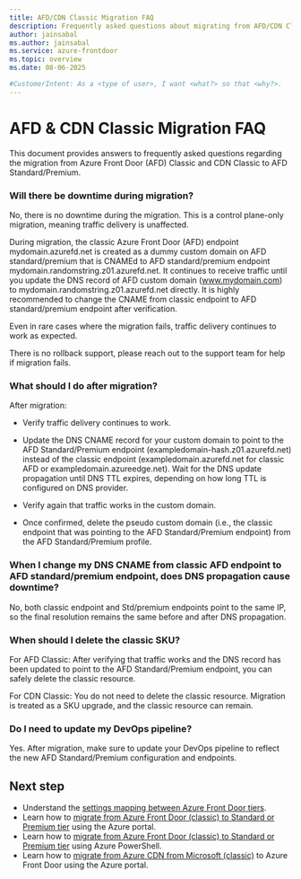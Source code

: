 ```yaml
---
title: AFD/CDN Classic Migration FAQ
description: Frequently asked questions about migrating from AFD/CDN Classic to AFD Standard or Premium.
author: jainsabal
ms.author: jainsabal
ms.service: azure-frontdoor
ms.topic: overview
ms.date: 08-06-2025

#CustomerIntent: As a <type of user>, I want <what?> so that <why?>.
---
```


# AFD & CDN Classic Migration FAQ

This document provides answers to frequently asked questions regarding the migration from Azure Front Door (AFD) Classic and CDN Classic to AFD Standard/Premium.

### Will there be downtime during migration?

No, there is no downtime during the migration. This is a control plane-only migration, meaning traffic delivery is unaffected.

During migration, the classic Azure Front Door (AFD) endpoint mydomain.azurefd.net is created as a dummy custom domain on AFD standard/premium that is CNAMEd to AFD standard/premium endpoint mydomain.randomstring.z01.azurefd.net. It continues to receive traffic until you update the DNS record of AFD custom domain (www.mydomain.com) to mydomain.randomstring.z01.azurefd.net directly. It is highly recommended to change the CNAME from classic endpoint to AFD standard/premium endpoint after verification.

Even in rare cases where the migration fails, traffic delivery continues to work as expected.

There is no rollback support, please reach out to the support team for help if migration fails.



### What should I do after migration?

After migration:

- Verify traffic delivery continues to work.

- Update the DNS CNAME record for your custom domain to point to the AFD Standard/Premium endpoint (exampledomain-hash.z01.azurefd.net) instead of the classic endpoint (exampledomain.azurefd.net for classic AFD or exampledomain.azureedge.net). Wait for the DNS update propagation until DNS TTL expires, depending on how long TTL is configured on DNS provider.

- Verify again that traffic works in the custom domain.

- Once confirmed, delete the pseudo custom domain (i.e., the classic endpoint that was pointing to the AFD Standard/Premium endpoint) from the AFD Standard/Premium profile.

### When I change my DNS CNAME from classic AFD endpoint to AFD standard/premium endpoint, does DNS propagation cause downtime?

No, both classic endpoint and Std/premium endpoints point to the same IP, so the final resolution remains the same before and after DNS propagation.

### When should I delete the classic SKU?

For AFD Classic: After verifying that traffic works and the DNS record has been updated to point to the AFD Standard/Premium endpoint, you can safely delete the classic resource.

For CDN Classic: You do not need to delete the classic resource. Migration is treated as a SKU upgrade, and the classic resource can remain.

### Do I need to update my DevOps pipeline?

Yes. After migration, make sure to update your DevOps pipeline to reflect the new AFD Standard/Premium configuration and endpoints.

## Next step

* Understand the [settings mapping between Azure Front Door tiers](tier-mapping.md).
* Learn how to [migrate from Azure Front Door (classic) to Standard or Premium tier](migrate-tier.md) using the Azure portal.
* Learn how to [migrate from Azure Front Door (classic) to Standard or Premium tier](migrate-tier-powershell.md) using Azure PowerShell.
* Learn how to [migrate from Azure CDN from Microsoft (classic)](migrate-tier.md) to Azure Front Door using the Azure portal.